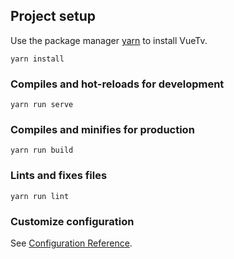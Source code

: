## Project setup

Use the package manager [yarn](https://yarnpkg.com/en/) to install VueTv.
  
```
yarn install
```

### Compiles and hot-reloads for development
```
yarn run serve
```

### Compiles and minifies for production
```
yarn run build
```


### Lints and fixes files
```
yarn run lint
```

### Customize configuration
See [Configuration Reference](https://cli.vuejs.org/config/).
